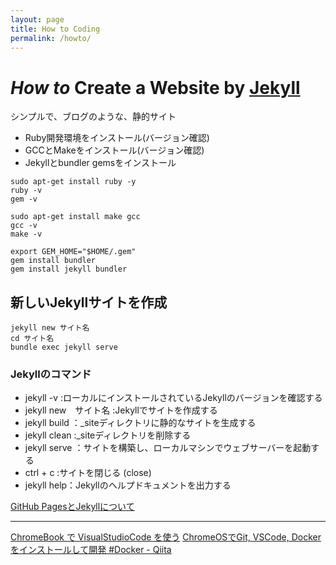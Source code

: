 ```yaml
---
layout: page
title: How to Coding
permalink: /howto/
---
```


# *How to* Create a **Website** by [Jekyll](https://jekyllrb-ja.github.io/) 

シンプルで、ブログのような、静的サイト
* Ruby開発環境をインストール(バージョン確認)
* GCCとMakeをインストール(バージョン確認)
* Jekyllとbundler gemsをインストール

```
sudo apt-get install ruby -y
ruby -v
gem -v

sudo apt-get install make gcc
gcc -v
make -v

export GEM_HOME="$HOME/.gem"
gem install bundler
gem install jekyll bundler
```

## 新しいJekyllサイトを作成
```
jekyll new サイト名
cd サイト名
bundle exec jekyll serve
```

### Jekyllのコマンド
* jekyll -v :ローカルにインストールされているJekyllのバージョンを確認する
* jekyll new　サイト名 :Jekyllでサイトを作成する
* jekyll build ：_siteディレクトリに静的なサイトを生成する
* jekyll clean :_siteディレクトリを削除する
* jekyll serve ：サイトを構築し、ローカルマシンでウェブサーバーを起動する
* ctrl + c :サイトを閉じる (close)
* jekyll help：Jekyllのヘルプドキュメントを出力する


[GitHub PagesとJekyllについて](https://docs.github.com/ja/pages/setting-up-a-github-pages-site-with-jekyll/about-github-pages-and-jekyll)

___
[ChromeBook で VisualStudioCode を使う](https://zenn.dev/gatabutsu/articles/82008b901c4f04)
[ChromeOSでGit, VSCode, Dockerをインストールして開発 #Docker - Qiita](https://qiita.com/pyama2000/items/90b189964f71def53b19)
